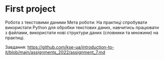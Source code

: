 # First project

Робота з текстовими даними
Мета роботи:
На практиці спробувати використати Python для обробки текстових даних, навчитись працювати з файлами, використати нові структури даних (словники та множини) на практиці.

Завдання:
https://github.com/kse-ua/introduction-to-it/blob/main/assignments_2022/assignment_7.md

